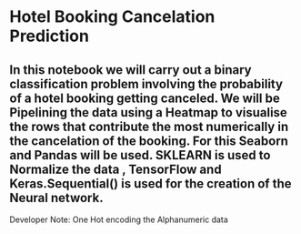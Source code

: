 # Hotel Booking Cancelation Prediction

## In this notebook we will carry out a binary classification problem involving the probability of a hotel booking getting canceled. We will be Pipelining the data using a Heatmap to visualise the rows that contribute the most numerically in the cancelation of the booking. For this Seaborn and Pandas will be used. SKLEARN is used to Normalize the data , TensorFlow and Keras.Sequential() is used for the creation of the Neural network.

Developer Note: One Hot encoding the Alphanumeric data


